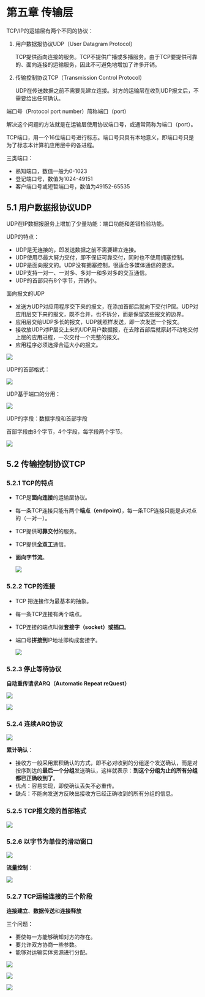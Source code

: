 # 第五章 传输层

TCP/IP的运输层有两个不同的协议：

1. 用户数据报协议UDP（User Datagram Protocol）

   TCP提供面向连接的服务。TCP不提供广播或多播服务。由于TCP要提供可靠的、面向连接的运输服务，因此不可避免地增加了许多开销。

2. 传输控制协议TCP（Transmission Control Protocol）

   UDP在传送数据之前不需要先建立连接。对方的运输层在收到UDP报文后，不需要给出任何确认。



端口号（Protocol port number）简称端口（port）

解决这个问题的方法就是在运输层使用协议端口号，或通常简称为端口（port）。



TCP端口，用一个16位端口号进行标志。端口号只具有本地意义，即端口号只是为了标志本计算机应用层中的各进程。

三类端口：

- 熟知端口，数值一般为0-1023
- 登记端口号，数值为1024-49151
- 客户端口号或短暂端口号，数值为49152-65535

## 5.1 用户数据报协议UDP

UDP在IP数据报服务上增加了少量功能：端口功能和差错检验功能。

UDP的特点：

- UDP是无连接的，即发送数据之前不需要建立连接。
- UDP使用尽最大努力交付，即不保证可靠交付，同时也不使用拥塞控制。
- UDP是面向报文的。UDP没有拥塞控制，很适合多媒体通信的要求。
- UDP支持一对一、一对多、多对一和多对多的交互通信。
- UDP的首部只有8个字节，开销小。

面向报文的UDP

- 发送方UDP对应用程序交下来的报文，在添加首部后就向下交付IP层。UDP对应用层交下来的报文，既不合并，也不拆分，而是保留这些报文的边界。
- 应用层交给UDP多长的报文，UDP就照样发送，即一次发送一个报文。
- 接收放UDP对IP层交上来的UDP用户数据报，在去除首部后就原封不动地交付上层的应用进程，一次交付一个完整的报文。
- 应用程序必须选择合适大小的报文。

![](../img/c5/面向报文的UDP.png)

UDP的首部格式：

![](../img/c5/UDP的首部格式.png)

UDP基于端口的分用：

![](../img/c5/UDP基于端口的分用.png)

UDP的字段：数据字段和首部字段

首部字段由8个字节，4个字段，每字段两个字节。

![](../img/c5/UDP字段.png)

## 5.2 传输控制协议TCP

### 5.2.1 TCP的特点

- TCP是**面向连接**的运输层协议。

- 每一条TCP连接只能有两个**端点（endpoint）**，每一条TCP连接只能是点对点的（一对一）。

- TCP提供**可靠交付**的服务。

- TCP提供**全双工**通信。

- **面向字节流**。

  ![](../img/c5/TCP面向字节流.png)



### 5.2.2 TCP的连接

- TCP 把连接作为最基本的抽象。

- 每一条TCP连接有两个端点。

- TCP连接的端点叫做**套接字（socket）**或**插口**。

- 端口号**拼接到**IP地址即构成套接字。

  ![](../img/c5/套接字.png)

### 5.2.3 停止等待协议

**自动重传请求ARQ（Automatic Repeat reQuest）**

![](../img/c5/停止等待协议.png)

![](../img/c5/确认丢失和确认迟到.png)

### 5.2.4 连续ARQ协议

![](../img/c5/连续ARQ协议.png)

**累计确认**：

- 接收方一般采用累积确认的方式，即不必对收到的分组逐个发送确认，而是对按序到达的**最后一个分组**发送确认，这样就表示：**到这个分组为止的所有分组都已正确收到了**。
- 优点：容易实现，即使确认丢失不必重传。
- 缺点：不能向发送方反映出接收方已经正确收到的所有分组的信息。



### 5.2.5 TCP报文段的首部格式

![](../img/c5/TCP报文段的首部格式.png)



### 5.2.6 以字节为单位的滑动窗口

![](../img/c5/滑动窗口.png)

 **流量控制**：

![](../img/c5/流量控制.png)



### 5.2.7 TCP运输连接的三个阶段

**连接建立**、**数据传送**和**连接释放**

三个问题：

- 要使每一方能够确知对方的存在。
- 要允许双方协商一些参数。
- 能够对运输实体资源进行分配。

![](../img/c5/三次握手.png)

![](../img/c5/四次挥手.png)

![](../img/c5/TCP的有限状态机.png)

